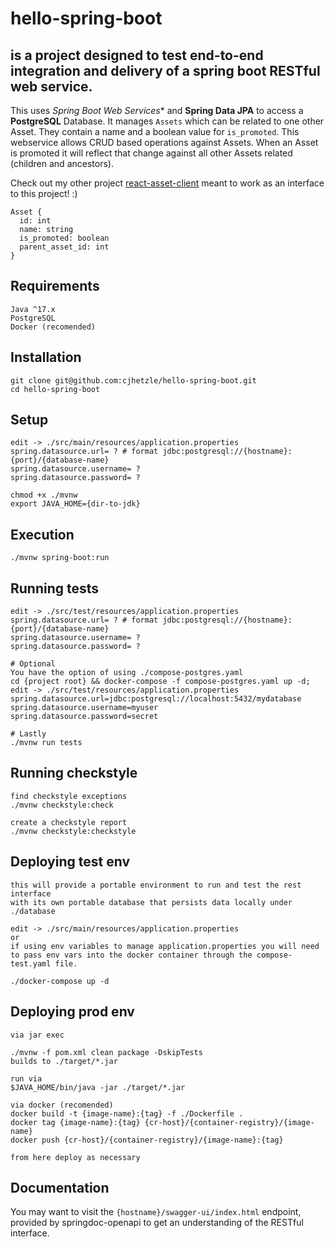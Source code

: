 # hello-spring-boot
## is a project designed to test end-to-end integration and delivery of a spring boot RESTful web service.



This uses *Spring Boot Web Services** and **Spring Data JPA** to access a **PostgreSQL** Database. It manages `Assets` which can be related to one other Asset. They contain a name and a boolean value for `is_promoted`.
This webservice allows CRUD based operations against Assets. When an Asset is promoted it will reflect that change against all other Assets related (children and ancestors).

Check out my other project [react-asset-client](https://github.com/cjhetzle/react-asset-client/) meant to work as an interface to this project! :)

```
Asset {
  id: int
  name: string
  is_promoted: boolean
  parent_asset_id: int
}
```

## Requirements
```
Java ^17.x
PostgreSQL
Docker (recomended)
```

## Installation
```
git clone git@github.com:cjhetzle/hello-spring-boot.git
cd hello-spring-boot
```

## Setup
```
edit -> ./src/main/resources/application.properties
spring.datasource.url= ? # format jdbc:postgresql://{hostname}:{port}/{database-name}
spring.datasource.username= ?
spring.datasource.password= ?

chmod +x ./mvnw
export JAVA_HOME={dir-to-jdk}
```

## Execution
```
./mvnw spring-boot:run
```

## Running tests
```
edit -> ./src/test/resources/application.properties
spring.datasource.url= ? # format jdbc:postgresql://{hostname}:{port}/{database-name}
spring.datasource.username= ?
spring.datasource.password= ?

# Optional
You have the option of using ./compose-postgres.yaml
cd {project root} && docker-compose -f compose-postgres.yaml up -d;
edit -> ./src/test/resources/application.properties
spring.datasource.url=jdbc:postgresql://localhost:5432/mydatabase
spring.datasource.username=myuser
spring.datasource.password=secret

# Lastly
./mvnw run tests
```

## Running checkstyle
```
find checkstyle exceptions
./mvnw checkstyle:check

create a checkstyle report
./mvnw checkstyle:checkstyle
```

## Deploying test env
```
this will provide a portable environment to run and test the rest interface
with its own portable database that persists data locally under ./database

edit -> ./src/main/resources/application.properties
or
if using env variables to manage application.properties you will need
to pass env vars into the docker container through the compose-test.yaml file.

./docker-compose up -d
```

## Deploying prod env
```
via jar exec

./mvnw -f pom.xml clean package -DskipTests
builds to ./target/*.jar

run via
$JAVA_HOME/bin/java -jar ./target/*.jar
```

```
via docker (recomended)
docker build -t {image-name}:{tag} -f ./Dockerfile .
docker tag {image-name}:{tag} {cr-host}/{container-registry}/{image-name}
docker push {cr-host}/{container-registry}/{image-name}:{tag}

from here deploy as necessary
```

## Documentation
You may want to visit the `{hostname}/swagger-ui/index.html` endpoint, provided by springdoc-openapi to get an understanding of the RESTful interface.
